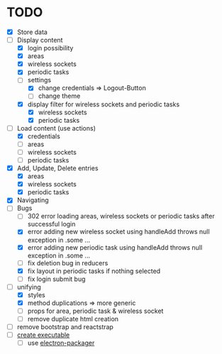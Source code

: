# TODO

- [x] Store data
- [ ] Display content
    - [x] login possibility
    - [x] areas
    - [x] wireless sockets
    - [x] periodic tasks
    - [ ] settings
        - [x] change credentials => Logout-Button
        - [ ] change theme
    - [x] display filter for wireless sockets and periodic tasks
        - [x] wireless sockets
        - [x] periodic tasks
- [ ] Load content (use actions)
    - [x] credentials
    - [ ] areas
    - [ ] wireless sockets
    - [ ] periodic tasks
- [x] Add, Update, Delete entries
    - [x] areas
    - [x] wireless sockets
    - [x] periodic tasks
- [x] Navigating
- [ ] Bugs
    - [ ] 302 error loading areas, wireless sockets or periodic tasks after successful login
    - [x] error adding new wireless socket using handleAdd throws null exception in .some ...
    - [x] error adding new periodic task using handleAdd throws null exception in .some ...
    - [ ] fix deletion bug in reducers
    - [x] fix layout in periodic tasks if nothing selected
    - [ ] fix login submit bug
- [ ] unifying
    - [x] styles
    - [x] method duplications => more generic
    - [ ] props for area, periodic task & wireless socket
    - [ ] remove duplicate html creation
- [ ] remove bootstrap and reactstrap
- [ ] [create executable](https://github.com/electron/electron/blob/master/docs/tutorial/application-distribution.md)
    - [ ] use [electron-packager](https://github.com/electron-userland/electron-packager)
